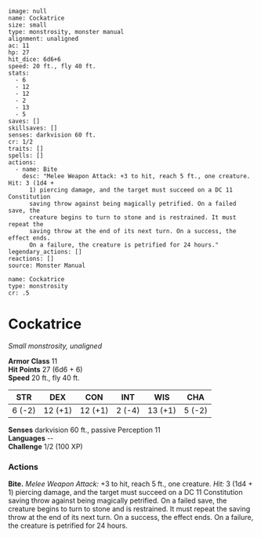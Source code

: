 ```statblock
image: null
name: Cockatrice
size: small
type: monstrosity, monster manual
alignment: unaligned
ac: 11
hp: 27
hit_dice: 6d6+6
speed: 20 ft., fly 40 ft.
stats:
  - 6
  - 12
  - 12
  - 2
  - 13
  - 5
saves: []
skillsaves: []
senses: darkvision 60 ft.
cr: 1/2
traits: []
spells: []
actions:
  - name: Bite
    desc: "Melee Weapon Attack: +3 to hit, reach 5 ft., one creature. Hit: 3 (1d4 +
      1) piercing damage, and the target must succeed on a DC 11 Constitution
      saving throw against being magically petrified. On a failed save, the
      creature begins to turn to stone and is restrained. It must repeat the
      saving throw at the end of its next turn. On a success, the effect ends.
      On a failure, the creature is petrified for 24 hours."
legendary_actions: []
reactions: []
source: Monster Manual

name: Cockatrice
type: monstrosity
cr: .5
```

# Cockatrice 
_Small monstrosity, unaligned_

**Armor Class** 11    
**Hit Points** 27 (6d6 + 6)    
**Speed** 20 ft., fly 40 ft. 

| STR      | DEX     | CON      | INT     | WIS     | CHA     |
|----------|---------|----------|---------|---------|---------|
| 6 (-2)   | 12 (+1) | 12 (+1)  | 2 (-4)  | 13 (+1) | 5 (-2)  |

**Senses** darkvision 60 ft., passive Perception 11    
**Languages** --    
**Challenge** 1/2 (100 XP) 

### Actions 
**Bite.** _Melee Weapon Attack:_ +3 to hit, reach 5 ft., one creature. _Hit:_ 3 (1d4 + 1) piercing damage, and the target must succeed on a DC 11 Constitution saving throw against being magically petrified. On a failed save, the creature begins to turn to stone and is restrained. It must repeat the saving throw at the end of its next turn. On a success, the effect ends. On a failure, the creature is petrified for 24 hours.
